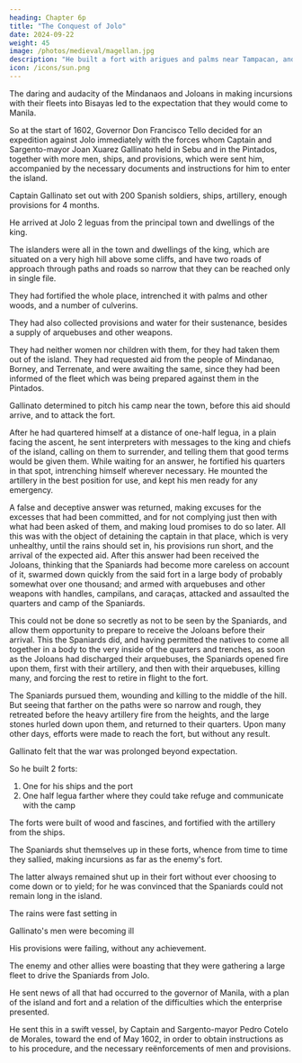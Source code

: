 ```yaml
---
heading: Chapter 6p
title: "The Conquest of Jolo"
date: 2024-09-22
weight: 45
image: /photos/medieval/magellan.jpg
description: "He built a fort with arigues and palms near Tampacan, and founded a Spanish settlement which he named Murcia"
icon: /icons/sun.png
---
```




The daring and audacity of the Mindanaos and Joloans in making incursions with their fleets into Bisayas led to the expectation that they would come to Manila. 

So at the start of 1602, Governor Don Francisco Tello decided for an expedition against Jolo immediately with the forces whom Captain and Sargento-mayor Joan Xuarez Gallinato held in Sebu and in the Pintados, together with more men, ships, and provisions, which were sent him, accompanied by the necessary documents and instructions for him to enter the island.

 <!-- chastise its king and inhabitants, and pacify and reduce it to the obedience of his Majesty.  -->

<!-- By this means, until there should be an opportunity to settle the affairs of Mindanao, which is quite near Jolo, the audacity of the enemy would be checked; and by bringing the war into his own country, he would not come out to commit depredations. -->

Captain Gallinato set out with 200 Spanish soldiers, ships, artillery, enough provisions for 4 months.

<!-- —the time which it was thought the expedition would last—and with Indians as rowers for the ships and for other services that might arise. , at the bar of the river of this island, which is -->

He arrived at Jolo 2 leguas from the principal town and dwellings of the king.

 <!-- he landed his men, artillery, and the necessary provisions and left his ships under a sufficient guard.  -->

The islanders were all in the town and dwellings of the king, which are situated on a very high hill above some cliffs, and have two roads of approach through paths and roads so narrow that they can be reached only in single file. 

They had fortified the whole place, intrenched it with palms and other woods, and a number of culverins. 

They had also collected provisions and water for their sustenance, besides a supply of arquebuses and other weapons.

They had neither women nor children with them, for they had taken them out of the island. They had requested aid from the people of Mindanao, Borney, and Terrenate, and were awaiting the same, since they had been informed of the fleet which was being prepared against them in the Pintados.

Gallinato determined to pitch his camp near the town, before this aid should arrive, and to attack the fort.

After he had quartered himself at a distance of one-half legua, in a plain facing the ascent, he sent interpreters with messages to the king and chiefs of the island, calling on them to surrender, and telling them that good terms would be given them. While waiting for an answer, he fortified his quarters in that spot, intrenching himself wherever necessary. He mounted the artillery in the best position for use, and kept his men ready for any emergency.

A false and deceptive answer was returned, making excuses for the excesses that had been committed, and for not complying just then with what had been asked of them, and making loud promises to do so later. All this was with the object of detaining the captain in that place, which is very unhealthy, until the rains should set in, his provisions run short, and the arrival of the expected aid. After this answer had been received the Joloans, thinking that the Spaniards had become more careless on account of it, swarmed down quickly from the said fort in a large body of probably somewhat over one thousand; and armed with arquebuses and other weapons with handles, campilans, and caraças, attacked and assaulted the quarters and camp of the Spaniards.

This could not be done so secretly as not to be seen by the Spaniards, and allow them opportunity to prepare to receive the Joloans before their arrival. This the Spaniards did, and having permitted the natives to come all together in a body to the very inside of the quarters and trenches, as soon as the Joloans had discharged their arquebuses, the Spaniards opened fire upon them, first with their artillery, and then with their arquebuses, killing many, and forcing the rest to retire in flight to the fort. 

The Spaniards pursued them, wounding and killing to the middle of the hill. But seeing that farther on the paths were so narrow and rough, they retreated before the heavy artillery fire from the heights, and the large stones hurled down upon them, and returned to their quarters. Upon many other days, efforts were made to reach the fort, but without any result. 

Gallinato felt that the war was prolonged beyond expectation.

So he built 2 forts:

1. One for his ships and the port
2. One half legua farther where they could take refuge and communicate with the camp

The forts were built of wood and fascines, and fortified with the artillery from the ships.

The Spaniards shut themselves up in these forts, whence from time to time they sallied, making incursions as far as the enemy's fort.

The latter always remained shut up in their fort without ever choosing to come down or to yield; for he was convinced that the Spaniards could not remain long in the island. 

The rains were fast setting in

Gallinato's men were becoming ill

His provisions were failing, without any achievement.

The enemy and other allies were boasting that they were gathering a large fleet to drive the Spaniards from Jolo.

He sent news of all that had occurred to the governor of Manila, with a plan of the island and fort and a relation of the difficulties which the enterprise presented. 

He sent this in a swift vessel, by Captain and Sargento-mayor Pedro Cotelo de Morales, toward the end of May 1602, in order to obtain instructions as to his procedure, and the necessary reënforcements of men and provisions.


